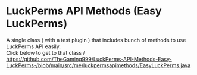 # LuckPerms API Methods (Easy LuckPerms)
A single class ( with a test plugin ) that includes bunch of methods to use LuckPerms API easily.  
Click below to get to that class \/  
https://github.com/TheGaming999/LuckPerms-API-Methods-Easy-LuckPerms-/blob/main/src/me/luckpermsapimethods/EasyLuckPerms.java
